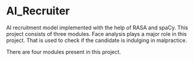# AI_Recruiter
AI recruitment model implemented with the help of RASA and spaCy.
This project consists of three modules. Face analysis plays a major role in this project. That is used to check if the candidate is indulging in malpractice.

There are four modules present in this project.
